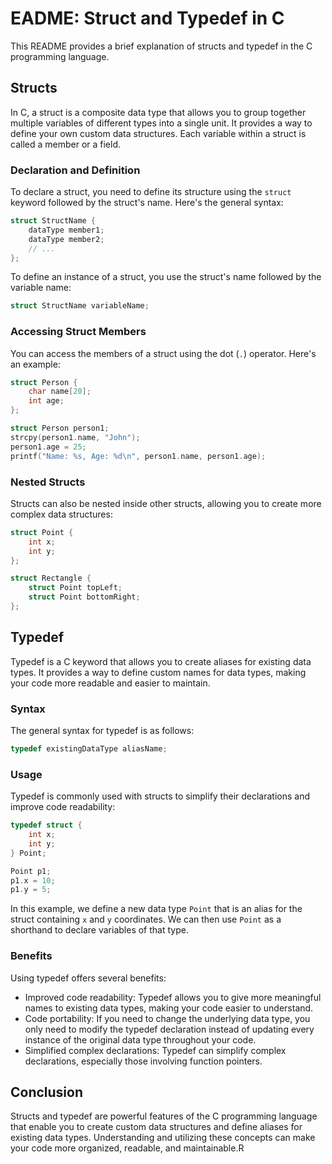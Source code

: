 # EADME: Struct and Typedef in C

This README provides a brief explanation of structs and typedef in the C programming language.

## Structs
In C, a struct is a composite data type that allows you to group together multiple variables of different types into a single unit. It provides a way to define your own custom data structures. Each variable within a struct is called a member or a field.

### Declaration and Definition
To declare a struct, you need to define its structure using the `struct` keyword followed by the struct's name. Here's the general syntax:

```c
struct StructName {
    dataType member1;
    dataType member2;
    // ...
};
```

To define an instance of a struct, you use the struct's name followed by the variable name:

```c
struct StructName variableName;
```

### Accessing Struct Members
You can access the members of a struct using the dot (`.`) operator. Here's an example:

```c
struct Person {
    char name[20];
    int age;
};

struct Person person1;
strcpy(person1.name, "John");
person1.age = 25;
printf("Name: %s, Age: %d\n", person1.name, person1.age);
```

### Nested Structs
Structs can also be nested inside other structs, allowing you to create more complex data structures:

```c
struct Point {
    int x;
    int y;
};

struct Rectangle {
    struct Point topLeft;
    struct Point bottomRight;
};
```

## Typedef
Typedef is a C keyword that allows you to create aliases for existing data types. It provides a way to define custom names for data types, making your code more readable and easier to maintain.

### Syntax
The general syntax for typedef is as follows:

```c
typedef existingDataType aliasName;
```

### Usage
Typedef is commonly used with structs to simplify their declarations and improve code readability:

```c
typedef struct {
    int x;
    int y;
} Point;

Point p1;
p1.x = 10;
p1.y = 5;
```

In this example, we define a new data type `Point` that is an alias for the struct containing `x` and `y` coordinates. We can then use `Point` as a shorthand to declare variables of that type.

### Benefits
Using typedef offers several benefits:

- Improved code readability: Typedef allows you to give more meaningful names to existing data types, making your code easier to understand.
- Code portability: If you need to change the underlying data type, you only need to modify the typedef declaration instead of updating every instance of the original data type throughout your code.
- Simplified complex declarations: Typedef can simplify complex declarations, especially those involving function pointers.

## Conclusion
Structs and typedef are powerful features of the C programming language that enable you to create custom data structures and define aliases for existing data types. Understanding and utilizing these concepts can make your code more organized, readable, and maintainable.R
